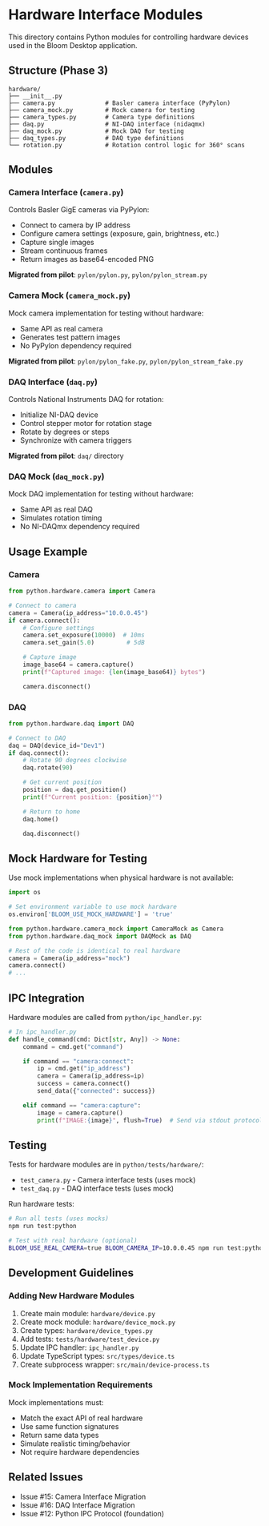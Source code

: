 # Hardware Interface Modules

This directory contains Python modules for controlling hardware devices used in the Bloom Desktop application.

## Structure (Phase 3)

```
hardware/
├── __init__.py
├── camera.py              # Basler camera interface (PyPylon)
├── camera_mock.py         # Mock camera for testing
├── camera_types.py        # Camera type definitions
├── daq.py                 # NI-DAQ interface (nidaqmx)
├── daq_mock.py            # Mock DAQ for testing
├── daq_types.py           # DAQ type definitions
└── rotation.py            # Rotation control logic for 360° scans
```

## Modules

### Camera Interface (`camera.py`)

Controls Basler GigE cameras via PyPylon:

- Connect to camera by IP address
- Configure camera settings (exposure, gain, brightness, etc.)
- Capture single images
- Stream continuous frames
- Return images as base64-encoded PNG

**Migrated from pilot**: `pylon/pylon.py`, `pylon/pylon_stream.py`

### Camera Mock (`camera_mock.py`)

Mock camera implementation for testing without hardware:

- Same API as real camera
- Generates test pattern images
- No PyPylon dependency required

**Migrated from pilot**: `pylon/pylon_fake.py`, `pylon/pylon_stream_fake.py`

### DAQ Interface (`daq.py`)

Controls National Instruments DAQ for rotation:

- Initialize NI-DAQ device
- Control stepper motor for rotation stage
- Rotate by degrees or steps
- Synchronize with camera triggers

**Migrated from pilot**: `daq/` directory

### DAQ Mock (`daq_mock.py`)

Mock DAQ implementation for testing without hardware:

- Same API as real DAQ
- Simulates rotation timing
- No NI-DAQmx dependency required

## Usage Example

### Camera

```python
from python.hardware.camera import Camera

# Connect to camera
camera = Camera(ip_address="10.0.0.45")
if camera.connect():
    # Configure settings
    camera.set_exposure(10000)  # 10ms
    camera.set_gain(5.0)         # 5dB

    # Capture image
    image_base64 = camera.capture()
    print(f"Captured image: {len(image_base64)} bytes")

    camera.disconnect()
```

### DAQ

```python
from python.hardware.daq import DAQ

# Connect to DAQ
daq = DAQ(device_id="Dev1")
if daq.connect():
    # Rotate 90 degrees clockwise
    daq.rotate(90)

    # Get current position
    position = daq.get_position()
    print(f"Current position: {position}°")

    # Return to home
    daq.home()

    daq.disconnect()
```

## Mock Hardware for Testing

Use mock implementations when physical hardware is not available:

```python
import os

# Set environment variable to use mock hardware
os.environ['BLOOM_USE_MOCK_HARDWARE'] = 'true'

from python.hardware.camera_mock import CameraMock as Camera
from python.hardware.daq_mock import DAQMock as DAQ

# Rest of the code is identical to real hardware
camera = Camera(ip_address="mock")
camera.connect()
# ...
```

## IPC Integration

Hardware modules are called from `python/ipc_handler.py`:

```python
# In ipc_handler.py
def handle_command(cmd: Dict[str, Any]) -> None:
    command = cmd.get("command")

    if command == "camera:connect":
        ip = cmd.get("ip_address")
        camera = Camera(ip_address=ip)
        success = camera.connect()
        send_data({"connected": success})

    elif command == "camera:capture":
        image = camera.capture()
        print(f"IMAGE:{image}", flush=True)  # Send via stdout protocol
```

## Testing

Tests for hardware modules are in `python/tests/hardware/`:

- `test_camera.py` - Camera interface tests (uses mock)
- `test_daq.py` - DAQ interface tests (uses mock)

Run hardware tests:

```bash
# Run all tests (uses mocks)
npm run test:python

# Test with real hardware (optional)
BLOOM_USE_REAL_CAMERA=true BLOOM_CAMERA_IP=10.0.0.45 npm run test:python
```

## Development Guidelines

### Adding New Hardware Modules

1. Create main module: `hardware/device.py`
2. Create mock module: `hardware/device_mock.py`
3. Create types: `hardware/device_types.py`
4. Add tests: `tests/hardware/test_device.py`
5. Update IPC handler: `ipc_handler.py`
6. Update TypeScript types: `src/types/device.ts`
7. Create subprocess wrapper: `src/main/device-process.ts`

### Mock Implementation Requirements

Mock implementations must:

- Match the exact API of real hardware
- Use same function signatures
- Return same data types
- Simulate realistic timing/behavior
- Not require hardware dependencies

## Related Issues

- Issue #15: Camera Interface Migration
- Issue #16: DAQ Interface Migration
- Issue #12: Python IPC Protocol (foundation)
